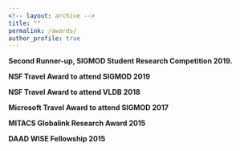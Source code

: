```yaml
---
<!-- layout: archive -->
title: ""
permalink: /awards/
author_profile: true
---
```


<b> Second Runner-up, SIGMOD Student Research Competition 2019. </b> <br>

<b> NSF Travel Award to attend SIGMOD 2019 </b> <br>

<b> NSF Travel Award to attend VLDB 2018 </b> <br>

<b> Microsoft Travel Award to attend SIGMOD 2017 </b> <br>

<b> MITACS Globalink Research Award 2015 </b> <br>

<b> DAAD WISE Fellowship 2015 </b> <br>
